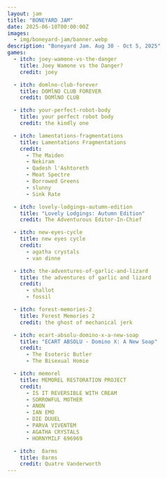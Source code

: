 ```yaml
---
layout: jam
title: "BONEYARD JAM"
date: 2025-06-10T00:00:00Z
images:
  - img/boneyard-jam/banner.webp
description: "Boneyard Jam. Aug 30 - Oct 5, 2025"
games:
  - itch: joey-wamone-vs-the-danger
    title: Joey Wamone vs the Danger?
    credit: joey

  - itch: domlno-club-forever
    title: DOMlNO CLUB FOREVER
    credit: DOMlNO CLUB

  - itch: your-perfect-robot-body
    title: your perfect robot body
    credit: the kindly one

  - itch: lamentations-fragmentations
    title: Lamentations Fragmentations
    credit: 
      - The Maiden
      - Nekiram 
      - Qadesh l'Ashtoreth
      - Meat Spectre
      - Borrowed Greens
      - slunny
      - Sink Rate

  - itch: lovely-lodgings-autumn-edition
    title: "Lovely Lodgings: Autumn Edition"
    credit: The Adventurous Editor-In-Chief

  - itch: new-eyes-cycle
    title: new eyes cycle
    credit:
      - agatha crystals
      - van dinne

  - itch: the-adventures-of-garlic-and-lizard
    title: the adventures of garlic and lizard
    credit:
      - shallot
      - fossil

  - itch: forest-memories-2
    title: Forest Memories 2
    credit: the ghost of mechanical jerk

  - itch: ecart-absolu-domino-x-a-new-soap
    title: "ECART ABSOLU - Domino X: A New Soap"
    credit: 
      - The Esoteric Butler
      - The Bisexual Homie

  - itch: memorel
    title: MEMOREL RESTORATION PROJECT
    credit: 
      - IS IT REVERSIBLE WITH CREAM
      - SORROWFUL MOTHER
      - ANON
      - IAN EMO
      - DIE DUUEL
      - PARVA VIVENTEM
      - AGATHA CRYSTALS
      - HORNYMILF 696969

  - itch:  8arms
    title: 8arms
    credit: Quatre Vanderworth
---
```

